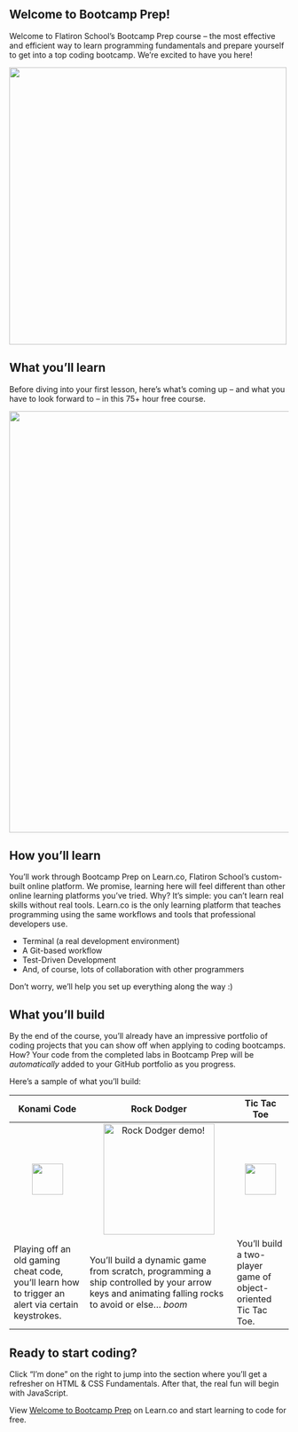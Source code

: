 ## Welcome to Bootcamp Prep!

Welcome to Flatiron School’s Bootcamp Prep course – the most effective and efficient way to learn programming fundamentals and prepare yourself to get into a top coding bootcamp. We’re excited to have you here!

<img height="auto" width="500px" src="https://s3-us-west-2.amazonaws.com/curriculum-content/streamlined-onboarding/dancing.gif" />

## What you’ll learn

Before diving into your first lesson, here’s what’s coming up – and what you have to look forward to – in this 75+ hour free course. 

  <img src="https://s3-us-west-2.amazonaws.com/curriculum-content/streamlined-onboarding/road+to+code.png" height="auto" width="760px"/>

## How you’ll learn


You’ll work through Bootcamp Prep on Learn.co, Flatiron School’s custom-built online platform. We promise, learning here will feel different than other online learning platforms you’ve tried. Why? It’s simple: you can’t learn real skills without real tools. Learn.co is the only learning platform that teaches programming using the same workflows and tools that professional developers use. 

* Terminal (a real development environment) 
* A Git-based workflow
* Test-Driven Development
* And, of course, lots of collaboration with other programmers

Don’t worry, we’ll help you set up everything along the way :) 

## What you’ll build

By the end of the course, you’ll already have an impressive portfolio of coding projects that you can show off when applying to coding bootcamps. How? Your code from the completed labs in Bootcamp Prep will be *automatically* added to your GitHub portfolio as you progress.

Here’s a sample of what you’ll build: 

| **Konami Code**  |  **Rock Dodger** |  **Tic Tac Toe** |
|------------------|------------------|------------------|
| <center><img height="56px" width="auto" src="https://s3-us-west-2.amazonaws.com/curriculum-content/streamlined-onboarding/konamicode-icon.svg" /></center> | <center><img src="https://curriculum-content.s3.amazonaws.com/web-development/bootcamp_prep/rock_dodger.gif" alt="Rock Dodger demo!" width="200px" height="auto"/></center> |  <center><img height="56px" width="auto" src="https://s3-us-west-2.amazonaws.com/curriculum-content/streamlined-onboarding/tictactoe-icon.svg" /></center> |
| Playing off an old gaming cheat code, you’ll learn how to trigger an alert via certain keystrokes. |  You’ll build a dynamic game from scratch, programming a ship controlled by your arrow keys and animating falling rocks to avoid or else… *boom* |  You’ll build a two-player game of object-oriented Tic Tac Toe. |












## Ready to start coding?

Click “I’m done” on the right to jump into the section where you’ll get a refresher on HTML & CSS Fundamentals. After that, the real fun will begin with JavaScript.



<p class='util--hide'>View <a href='https://learn.co/lessons/welcome-to-bootcamp-prep'>Welcome to Bootcamp Prep</a> on Learn.co and start learning to code for free.</p>
